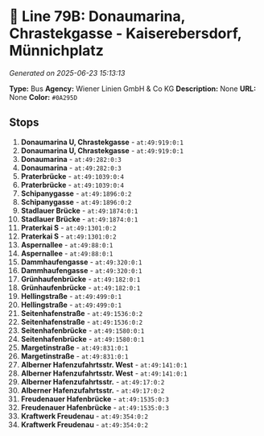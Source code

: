 # 🚌 Line 79B: Donaumarina, Chrastekgasse - Kaiserebersdorf, Münnichplatz

*Generated on 2025-06-23 15:13:13*

**Type:** Bus
**Agency:** Wiener Linien GmbH & Co KG
**Description:** None
**URL:** None
**Color:** `#0A295D`

## Stops

1. **Donaumarina U, Chrastekgasse** - `at:49:919:0:1`
2. **Donaumarina U, Chrastekgasse** - `at:49:919:0:1`
3. **Donaumarina** - `at:49:282:0:3`
4. **Donaumarina** - `at:49:282:0:3`
5. **Praterbrücke** - `at:49:1039:0:4`
6. **Praterbrücke** - `at:49:1039:0:4`
7. **Schipanygasse** - `at:49:1896:0:2`
8. **Schipanygasse** - `at:49:1896:0:2`
9. **Stadlauer Brücke** - `at:49:1874:0:1`
10. **Stadlauer Brücke** - `at:49:1874:0:1`
11. **Praterkai S** - `at:49:1301:0:2`
12. **Praterkai S** - `at:49:1301:0:2`
13. **Aspernallee** - `at:49:88:0:1`
14. **Aspernallee** - `at:49:88:0:1`
15. **Dammhaufengasse** - `at:49:320:0:1`
16. **Dammhaufengasse** - `at:49:320:0:1`
17. **Grünhaufenbrücke** - `at:49:182:0:1`
18. **Grünhaufenbrücke** - `at:49:182:0:1`
19. **Hellingstraße** - `at:49:499:0:1`
20. **Hellingstraße** - `at:49:499:0:1`
21. **Seitenhafenstraße** - `at:49:1536:0:2`
22. **Seitenhafenstraße** - `at:49:1536:0:2`
23. **Seitenhafenbrücke** - `at:49:1580:0:1`
24. **Seitenhafenbrücke** - `at:49:1580:0:1`
25. **Margetinstraße** - `at:49:831:0:1`
26. **Margetinstraße** - `at:49:831:0:1`
27. **Alberner Hafenzufahrtsstr. West** - `at:49:141:0:1`
28. **Alberner Hafenzufahrtsstr. West** - `at:49:141:0:1`
29. **Alberner Hafenzufahrtsstr.** - `at:49:17:0:2`
30. **Alberner Hafenzufahrtsstr.** - `at:49:17:0:2`
31. **Freudenauer Hafenbrücke** - `at:49:1535:0:3`
32. **Freudenauer Hafenbrücke** - `at:49:1535:0:3`
33. **Kraftwerk Freudenau** - `at:49:354:0:2`
34. **Kraftwerk Freudenau** - `at:49:354:0:2`